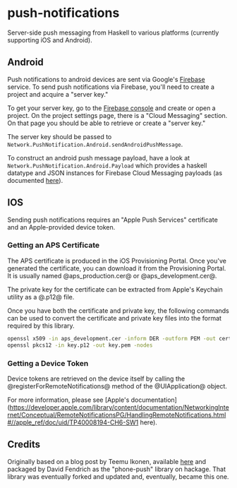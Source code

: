 # push-notifications

Server-side push messaging from Haskell to various platforms (currently supporting iOS and Android).

## Android

Push notifications to android devices are sent via Google's [Firebase](https://firebase.google.com) service. To send push notifications via Firebase, you'll need to create a project and acquire a "server key."

To get your server key, go to the [Firebase console](https://console.firebase.google.com/) and create or open a project. On the project settings page, there is a "Cloud Messaging" section. On that page you should be able to retrieve or create a "server key."

The server key should be passed to `Network.PushNotification.Android.sendAndroidPushMessage`.

To construct an android push message payload, have a look at `Network.PushNotification.Android.Payload` which provides a haskell datatype and JSON instances for Firebase Cloud Messaging payloads (as documented [here](https://firebase.google.com/docs/cloud-messaging/http-server-ref)).

## IOS

Sending push notifications requires an "Apple Push Services" certificate and an Apple-provided device token.

### Getting an APS Certificate
The APS certificate is produced in the iOS Provisioning Portal. Once you've generated the certificate, you can download it from the Provisioning Portal.  It is usually named @aps_production.cer@ or @aps_development.cer@.

The private key for the certificate can be extracted from Apple's Keychain utility as a @.p12@ file.

Once you have both the certificate and private key, the following commands can be used to convert the certificate and private key files into the format required by this library.

```bash
openssl x509 -in aps_development.cer -inform DER -outform PEM -out cert.pem
openssl pkcs12 -in key.p12 -out key.pem -nodes
```

### Getting a Device Token

Device tokens are retrieved on the device itself by calling the @registerForRemoteNotifications@ method of the @UIApplication@ object.

For more information, please see [Apple's documentation](https://developer.apple.com/library/content/documentation/NetworkingInternet/Conceptual/RemoteNotificationsPG/HandlingRemoteNotifications.html#//apple_ref/doc/uid/TP40008194-CH6-SW1 here).

## Credits

Originally based on a blog post by Teemu Ikonen, available [here](https://bravenewmethod.com/2012/11/08/apple-push-notifications-with-haskell/) and packaged by David Fendrich as the "phone-push" library on hackage. That library was eventually forked and updated and, eventually, became this one.
